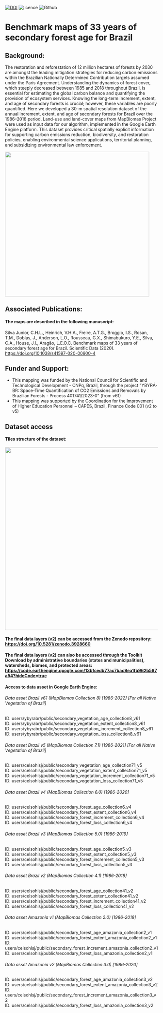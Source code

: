 [![DOI](https://zenodo.org/badge/doi/10.5281/zenodo.3928660.svg)](http://dx.doi.org/10.5281/zenodo.3928660)
![licence](https://img.shields.io/badge/Licence-GPL--3-blue.svg)
![Github](https://img.shields.io/badge/Github-6.1.0-green.svg)

# Benchmark maps of 33 years of secondary forest age for Brazil

## Background:
The restoration and reforestation of 12 million hectares of forests by 2030 are amongst the leading mitigation strategies for reducing carbon emissions within the Brazilian Nationally Determined Contribution targets assumed under the Paris Agreement. Understanding the dynamics of forest cover, which steeply decreased between 1985 and 2018 throughout Brazil, is essential for estimating the global carbon balance and quantifying the provision of ecosystem services. Knowing the long-term increment, extent, and age of secondary forests is crucial; however, these variables are poorly quantified. Here we developed a 30-m spatial resolution dataset of the annual increment, extent, and age of secondary forests for Brazil over the 1986–2018 period. Land-use and land-cover maps from MapBiomas Project were used as input data for our algorithm, implemented in the Google Earth Engine platform. This dataset provides critical spatially explicit information for supporting carbon emissions reduction, biodiversity, and restoration policies, enabling environmental science applications, territorial planning, and subsidizing environmental law enforcement.

<img src="https://drive.google.com/uc?export=view&id=14V3whfA9IqoZIvs4SbOjiYszlNK8GVvZ" width="475">

## Associated Publications:
#### The maps are described in the following manuscript:
Silva Junior, C.H.L., Heinrich, V.H.A., Freire, A.T.G., Broggio, I.S., Rosan, T.M., Doblas, J., Anderson, L.O., Rousseau, G.X., Shimabukuro, Y.E., Silva, C.A., House, J.I., Aragão, L.E.O.C. Benchmark maps of 33 years of secondary forest age for Brazil. Scientific Data (2020). https://doi.org/10.1038/s41597-020-00600-4

## Funder and Support:
* This mapping was funded by the National Council for Scientific and Technological Development - CNPq, Brazil, through the project "YBYRÁ-BR: Space-Time Quantification of CO2 Emissions and Removals by Brazilian Forests - Process 401741/2023-0" (from v61)
* This mapping was supported by the Coordination for the Improvement of Higher Education Personnel – CAPES, Brazil, Finance Code 001 (v2 to v5)

## Dataset access
#### Tiles structure of the dataset:
<img src="https://drive.google.com/uc?export=view&id=1l_M7XnboV8dcwBfOxnianpdt9sV6Mcpv" width="600">

#### The final data layers (v2) can be accessed from the Zenodo repository: https://doi.org/10.5281/zenodo.3928660

#### The final data layers (v2) can also be accessed through the Toolkit Download by administrative boundaries (states and municipalities), watersheds, biomes, and protected areas: https://code.earthengine.google.com/13bfcedb77ac7bac9ea1fb962b587a54?hideCode=true

#### Access to data asset in Google Earth Engine:
###### Data asset Brazil v61 (MapBiomas Collection 8) [1986-2022] [For all Native Vegetation of Brazil]
ID: users/ybyrabr/public/secondary_vegetation_age_collection8_v61<br />
ID: users/ybyrabr/public/secondary_vegetation_extent_collection8_v61<br />
ID: users/ybyrabr/public/secondary_vegetation_increment_collection8_v61<br />
ID: users/ybyrabr/public/secondary_vegetation_loss_collection8_v61
###### Data asset Brazil v5 (MapBiomas Collection 7.1) [1986-2021] [For all Native Vegetation of Brazil]
ID: users/celsohlsj/public/secondary_vegetation_age_collection71_v5<br />
ID: users/celsohlsj/public/secondary_vegetation_extent_collection71_v5<br />
ID: users/celsohlsj/public/secondary_vegetation_increment_collection71_v5<br />
ID: users/celsohlsj/public/secondary_vegetation_loss_collection71_v5
###### Data asset Brazil v4 (MapBiomas Collection 6.0) [1986-2020]
ID: users/celsohlsj/public/secondary_forest_age_collection6_v4<br />
ID: users/celsohlsj/public/secondary_forest_extent_collection6_v4<br />
ID: users/celsohlsj/public/secondary_forest_increment_collection6_v4<br />
ID: users/celsohlsj/public/secondary_forest_loss_collection6_v4
###### Data asset Brazil v3 (MapBiomas Collection 5.0) [1986-2019]
ID: users/celsohlsj/public/secondary_forest_age_collection5_v3<br />
ID: users/celsohlsj/public/secondary_forest_extent_collection5_v3<br />
ID: users/celsohlsj/public/secondary_forest_increment_collection5_v3<br />
ID: users/celsohlsj/public/secondary_forest_loss_collection5_v3
###### Data asset Brazil v2 (MapBiomas Collection 4.1) [1986-2018]
ID: users/celsohlsj/public/secondary_forest_age_collection41_v2<br />
ID: users/celsohlsj/public/secondary_forest_extent_collection41_v2<br />
ID: users/celsohlsj/public/secondary_forest_increment_collection41_v2<br />
ID: users/celsohlsj/public/secondary_forest_loss_collection41_v2
###### Data asset Amazonia v1 (MapBiomas Collection 2.0) [1986-2018]
ID: users/celsohlsj/public/secondary_forest_age_amazonia_collection2_v1<br />
ID: users/celsohlsj/public/secondary_forest_extent_amazonia_collection2_v1<br />
ID: users/celsohlsj/public/secondary_forest_increment_amazonia_collection2_v1<br />
ID: users/celsohlsj/public/secondary_forest_loss_amazonia_collection2_v1


###### Data asset Amazonia v2 (MapBiomas Collection 3.0) [1986-2020]
ID: users/celsohlsj/public/secondary_forest_age_amazonia_collection3_v2<br />
ID: users/celsohlsj/public/secondary_forest_extent_amazonia_collection3_v2<br />
ID: users/celsohlsj/public/secondary_forest_increment_amazonia_collection3_v2<br />
ID: users/celsohlsj/public/secondary_forest_loss_amazonia_collection3_v2
